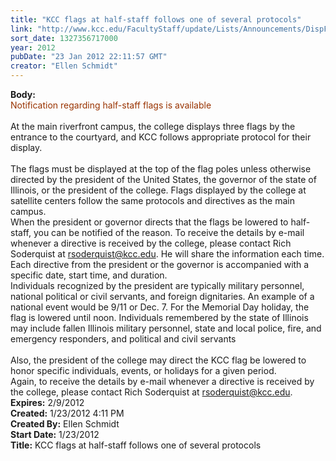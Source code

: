 ```yaml
---
title: "KCC flags at half-staff follows one of several protocols"
link: "http://www.kcc.edu/FacultyStaff/update/Lists/Announcements/DispForm.aspx?ID=589"
sort_date: 1327356717000
year: 2012
pubDate: "23 Jan 2012 22:11:57 GMT"
creator: "Ellen Schmidt"
---
```


<div><b>Body:</b> <div class=ExternalClassECAB4D17602B404E862D054334B9FE43><div><font color="#993300">Notification regarding half-staff flags is available</font></div>
<div> </div>
<div>At the main riverfront campus, the college displays three flags by the entrance to the courtyard, and KCC follows appropriate protocol for their display.</div>
<div> </div>
<div>The flags must be displayed at the top of the flag poles unless otherwise directed by the president of the United States, the governor of the state of Illinois, or the president of the college. Flags displayed by the college at satellite centers follow the same protocols and directives as the main campus.<br></div>
<div>When the president or governor directs that the flags be lowered to half-staff, you can be notified of the reason. To receive the details by e-mail whenever a directive is received by the college, please contact Rich Soderquist at <a href="mailto:rsoderquist@kcc.edu">rsoderquist@kcc.edu</a>. He will share the information each time.<br></div>
<div>Each directive from the president or the governor is accompanied with a specific date, start time, and duration.<br></div>
<div>Individuals recognized by the president are typically military personnel, national political or civil servants, and foreign dignitaries. An example of a national event would be 9/11 or Dec. 7. For the Memorial Day holiday, the flag is lowered until noon. Individuals remembered by the state of Illinois may include fallen Illinois military personnel, state and local police, fire, and emergency responders, and political and civil servants</div>
<div> </div>
<div>Also, the president of the college may direct the KCC flag be lowered to honor specific individuals, events, or holidays for a given period.<br></div>
<div>Again, to receive the details by e-mail whenever a directive is received by the college, please contact Rich Soderquist at <a href="mailto:rsoderquist@kcc.edu">rsoderquist@kcc.edu</a>. <br></div></div></div>
<div><b>Expires:</b> 2/9/2012</div>
<div><b>Created:</b> 1/23/2012 4:11 PM</div>
<div><b>Created By:</b> Ellen Schmidt</div>
<div><b>Start Date:</b> 1/23/2012</div>
<div><b>Title:</b> KCC flags at half-staff follows one of several protocols</div>

